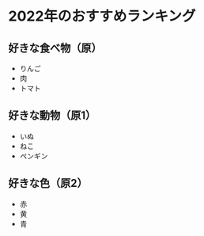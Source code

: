 # 2022年のおすすめランキング

## 好きな食べ物（原）

- りんご
- 肉
- トマト

## 好きな動物（原1）

- いぬ
- ねこ
- ペンギン

## 好きな色（原2）

- 赤
- 黄
- 青
